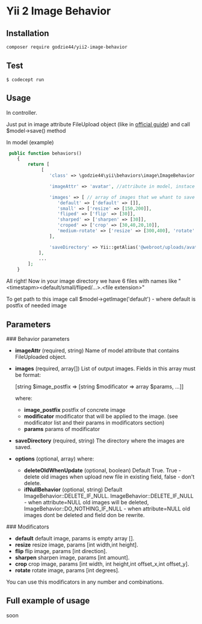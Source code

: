 Yii 2 Image Behavior
=====================

Installation
------------
```bash
composer require godzie44/yii2-image-behavior
```

Test
-------------
```
$ codecept run
```

Usage
-------------
In controller.

Just put in image attribute FileUpload object (like in <a href="http://www.yiiframework.com/doc-2.0/guide-input-file-upload.html">official guide</a>) and call $model->save() method

In model (example)
```php
 public function behaviors()
    {
        return [
             [
                'class' => \godzie44\yii\behaviors\image\ImageBehavior::className(),

                'imageAttr' => 'avatar', //attribute in model, instace of FileUploaded

                'images' => [ // array of images that we whant to save
                   'default' => ['default' => []],
                   'small' => ['resize' => [150,200]],
                   'fliped' => ['flip' => [30]],
                   'sharped' => ['sharpen' => [30]],
                   'croped' => ['crop' => [30,40,20,10]],
                   'medium-rotate' => ['resize' => [300,400], 'rotate' => [40]],
                ],

                'saveDirectory' => Yii::getAlias('@webroot/uploads/avatars/'),
            ],
            ...
        ];
    }
```


All right! Now in your image directory we have 6 files with names like "\<timestapm\>\<default/small/fliped/...\>.\<file extension\>"

To get path to this image call $model->getImage('default') - where default is postfix of needed image

Parameters
----------

### Behavior parameters

* **imageAttr** (required, string) Name of model attribute that contains FileUploaded object.
* **images** (required, array[]) List of output images. Fields in this array must be format:

    [string $image_postfix => [string $modificator => array $params, ...]]

    where:
    * **image_postfix** postfix of concrete image
    * **modificator** modificator that will be applied to the image. (see modificator list and their params in modificators section)
    * **params** params of modificator



* **saveDirectory** (required, string) The directory where the images are saved.

* **options** (optional, array) where:
    * **deleteOldWhenUpdate** (optional, boolean) Default True. True - delete old images when upload new file in existing field, false - don't delete.
    * **ifNullBehavior** (optional, string) Default ImageBehavior::DELETE_IF_NULL. ImageBehavior::DELETE_IF_NULL - when attribute=NULL old images will be deleted, ImageBehavior::DO_NOTHING_IF_NULL - when attribute=NULL old images dont be deleted and field don be rewrite.


### Modificators

* **default** default image, params is empty array [].
* **resize** resize image, params [int width,int height].
* **flip** flip image, params [int direction].
* **sharpen** sharpen image, params [int amount].
* **crop** crop image, params [int width, int height,int offset_x,int offset_y].
* **rotate** rotate image, params [int degrees].

You can use this modificators in any number and combinations.

Full example of usage
----------

soon

